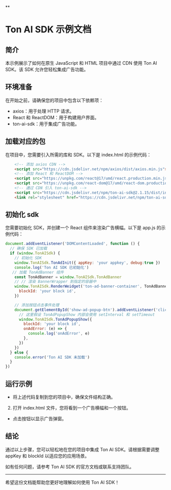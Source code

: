 **

# Ton AI SDK 示例文档

## 简介

本示例展示了如何在原生 JavaScript 和 HTML 项目中通过 CDN 使用 Ton AI SDK。该 SDK 允许您轻松集成广告功能。

## 环境准备

在开始之前，请确保您的项目中包含以下依赖项：

* axios：用于处理 HTTP 请求。
* React 和 ReactDOM：用于构建用户界面。
* ton-ai-sdk：用于集成广告功能。

## 加载对应的包

在项目中，您需要引入所需的库和 SDK。以下是 index.html 的示例代码：

```html
    <!-- 添加 axios CDN -->
    <script src="https://cdn.jsdelivr.net/npm/axios/dist/axios.min.js"></script>
    <!-- 添加 React 和 ReactDOM -->
    <script src="https://unpkg.com/react@17/umd/react.production.min.js"></script>
    <script src="https://unpkg.com/react-dom@17/umd/react-dom.production.min.js"></script>
    <!-- 通过 CDN 引入 ton-ai-sdk -->
    <script src="https://cdn.jsdelivr.net/npm/ton-ai-sdk@2.1.15/dist/index.umd.js"></script>
    <link rel="stylesheet" href="https://cdn.jsdelivr.net/npm/ton-ai-sdk/dist/index.umd.css" />
```

## 初始化 sdk

您需要初始化 SDK，并创建一个 React 组件来渲染广告横幅。以下是 app.js 的示例代码：

```js
document.addEventListener('DOMContentLoaded', function () {
  // 确保 SDK 已加载
  if (window.TonAISdk) {
    // 初始化 SDK
    window.TonAISdk.TonAdInit({ appKey: 'your appkey', debug:true })
    console.log('Ton AI SDK 已初始化')
   // 加载 TonAdBanner 组件
    const TonAdBanner = window.TonAISdk.TonAdBanner
    // // 渲染 BannerWrapper 到指定的容器中
    window.TonAISdk.RenderWeidget('ton-ad-banner-container', TonAdBanner, {
      blockId: 'your block id',
    })

    // 添加按钮点击事件处理
    document.getElementById('show-ad-popup-btn').addEventListener('click', function () {
      // 这里假设 TonAdPopupShow 内部会使用 setInterval 和 setTimeout
      window.TonAISdk.TonAdPopupShow({
        blockId: 'your block id',
        onAdError: (e) => {
          console.log('onAdError', e)
        },
      })
    })
  } else {
    console.error('Ton AI SDK 未加载')
  }
})
```

## 运行示例

* 将上述代码复制到您的项目中，确保文件结构正确。

2. 打开 index.html 文件，您将看到一个广告横幅和一个按钮。

* 点击按钮以显示广告弹窗。

## 结论

通过以上步骤，您可以轻松地在您的项目中集成 Ton AI SDK。请根据需要调整 appKey 和 blockId 以适应您的应用场景。

如有任何问题，请参考 Ton AI SDK 的官方文档或联系支持团队。

---

希望这份文档能帮助您更好地理解如何使用 Ton AI SDK！
